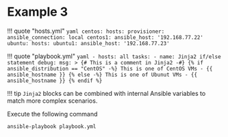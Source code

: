 # Example 3

!!! quote "hosts.yml"
    ```yaml
    centos:
      hosts:
        provisioner:
          ansible_connection: local
        centos1:
          ansible_host: '192.168.77.22'
    ubuntu:
      hosts:
        ubuntu1:
          ansible_host: '192.168.77.23'
    ```

!!! quote "playbook.yml"
    ```yaml
    - hosts: all
      tasks:
        - name: Jinja2 if/else statement
          debug:
            msg: >
              {# This is a comment in Jinja2 -#}
              {% if ansible_distribution == "CentOS" -%}
                This is one of CentOS VMs - {{ ansible_hostname }}
              {% else -%}
                This is one of Ubunut VMs - {{ ansible_hostname }}
              {% endif %}
    ```


!!! tip
    `Jinja2` blocks can be combined with internal Ansible variables to match more complex scenarios.

Execute the following command
```
ansible-playbook playbook.yml
```
